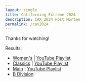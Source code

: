```yaml
---
layout: single
title: Californing Extreme 2024
description: CAX 2024 Post Mortem
permalink: /cax2024
---
```


Thanks for watching!

Results:

- [Women's](https://app.matchplay.events/tournaments/151939/standings) &#124; [YouTube Playlist](https://www.youtube.com/playlist?list=PL-eIxuLeDsB2YwaKsDNMKkTTDfXyFM4yH)
- [Classics](https://app.matchplay.events/tournaments/151940/standings) &#124; [YouTube Playlist](https://www.youtube.com/playlist?list=PL-eIxuLeDsB15rtmaR_IIjBAd2xynv153)
- [Main](https://app.matchplay.events/tournaments/151941/standings) &#124; [YouTube Playlist](https://www.youtube.com/playlist?list=PL-eIxuLeDsB00kEnsruelmicZyAfjTHne)
- [B Division](https://app.matchplay.events/tournaments/151942/standings)

<!--
Interested in hosting the broadcast? Fill in the [Seat Request Form](https://forms.gle/ao5TgFMQztFuE9nS8) on Google Forms. Uncertain if this is for you? Check out [below](#hosting-a-pinball-broadcast-crash-course).

- Streamed at [TWITCH.TV/DRI374](https://twitch.tv/dri374)
- Tournament Info: [bit.ly/caxtourney](https://bit.ly/caxtourney)
- DTM: [neverdrains.com/cax2024](https://www.neverdrains.com/cax2024)
- MatchPlay: [matchplay.live/cax](http://matchplay.live/cax)
- Site rebuilt {{ site.time }}.

# CAX Womens Saturday 2:15pm

The broadcast starts at 2pm.

| Shift   | Host #1            | Host #2               | Broadcaster |
|:------- |:------------------ |:--------------------- |:----------- |
| Semi    |  Erika Svensson | Jackie DiOrio | DRI374 |
| Finals  | Lucy Cachux | Derek Lipkin | DRI374 |

# CAX Classics Saturday 6:15pm

The broadcast starts at 6pm.

| Shift   | Host #1            | Host #2               | Broadcaster |
|:------- |:------------------ |:--------------------- |:----------- |
| Quarter | Nick Yahnke | Lucy Cachux | DRI374 |
| Semi    | Corey Peterson |  | DRI374 |
| Finals  | Derek Lipkin | | DRI374 |

# CAX Main Sunday 9:30am

Player check-in 9:00am. The broadcast starts around 9:30am

| Shift   | Host #1            | Host #2               | Broadcaster |
|:------- |:------------------ |:--------------------- |:----------- |
| Round 1 |  |  | DRI374 |
| Quarter | Nick Yahnke |  | DRI374 |
| Semi    | Beginner's Luck Mary | Lucy Cachux | DRI374 |
| Finals  | Jared Garvey | Derek Lipkin | DRI374 |

# Hosting a pinball broadcast crash course

- Be positive and engaged in the game being played.
- Provide insights to the viewers about the game being played.
- Cite tournament performance of the player playing the current game.
- Answer questions from chat relevant to the game being played.
- The mics are open for general commentary and entertainment between games and balls.
-->
<!--
| Shift   | Host #1            | Host #2               | Broadcaster |
|:------- |:------------------ |:--------------------- |:----------- |
| Quarter |  |  | DRI374 |
| Semi    |  |  | DRI374 |
| Finals  |  |  | DRI374 |
-->
